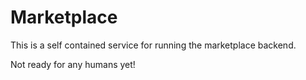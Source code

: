 # Marketplace

This is a self contained service for running the marketplace backend.

Not ready for any humans yet!